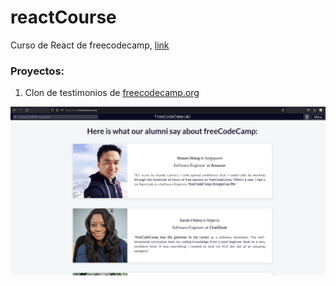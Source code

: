 # reactCourse
Curso de React de freecodecamp, [link](https://www.youtube.com/watch?v=6Jfk8ic3KVk&t)

### Proyectos:

1.  Clon de testimonios de [freecodecamp.org](https://www.freecodecamp.org/)

![Captura de pantalla de la sección testimonios en freecodecamp.org](/images/freecodecamp%20testimonios.png)
